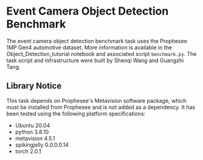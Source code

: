 Event Camera Object Detection Benchmark
=======================================================================
The event camera object detection benchmark task uses the Prophesee 1MP Gen4 automotive dataset.
More information is available in the Object_Detection_tutorial notebook and associated script `benchmark.py`.
The task script and infrastructure were built by Shenqi Wang and Guangzhi Tang.

## Library Notice
This task depends on Prophesee's Metavision software package, which must be installed from Prophesee and is not added as a dependency.
It has been tested using the following platform specifications:
* Ubuntu 20.04
* python 3.8.10
* metavision 4.5.1
* spikingjelly 0.0.0.0.14
* torch 2.0.1